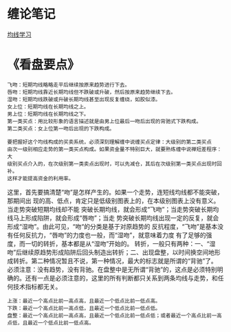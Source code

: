 # 缠论笔记

[均线学习](#1)

<h1 id="1">《看盘要点》</h1>

```
飞吻：短期均线略略走平后继续按原来趋势进行下去。
唇吻：短期均线靠近长期均线但不跌破或升破，然后按原来趋势继续下去。
湿吻：短期均线跌破或升破长期均线甚至出现反复缠绕，如胶似漆。
女上位：短期均线在长期均线之上。
男上位：短期均线在长期均线之下。
第一类买点：用比较形象的语言描述就是由男上位最后一吻后出现的背驰式下跌构成。
第二类买点：女上位第一吻后出现的下跌构成。

要把握好这个均线构成的买卖系统，必须深刻理解缠中说缠买点定律：大级别的第二类买点
由次一级别相应走势的第一类买点构成。如果资金量不特别巨大，就要熟练缠中说禅短差程序：大
级别买点介入的，在次级别第一类卖点出现时，可以先减仓，其后在次级别第一类买点出现时回补。
这样才能提高资金的利用率。
```

这里，首先要搞清楚“吻”是怎样产生的。如果一个走势，连短线均线都不能突破，那期间出
现的高、低点，肯定只是低级别图表上的，在本级别图表上没有意义。当走势突破短期均线却不能
突破长期均线，就会形成“飞吻”；当走势突破长期均线马上形成陷阱，就会形成“唇吻”；当走
势突破长期均线出现一定的反复，就会形成“湿吻”。由此可见，“吻“的分类是基于对原趋势的
反抗程度，“飞吻”是基本没有任何反抗力，“唇吻”的力度也一般，而“湿吻”，就意味着力度
有了足够的强度，而一切的转折，基本都是从“湿吻”开始的。
转折，一般只有两种：一、“湿吻”后继续原趋势形成陷阱后回头制造出转折；二、出现盘整，以时间换空间地形成转折。第二种情况暂且不说，第一种情况，最大的标志就是所谓的“背驰”了。
必须注意：没有趋势，没有背驰。在盘整中是无所谓“背驰”的，这点是必须特别明确的。还有一点是必须注意的，这里的所有判断都只关系到两条均线与走势，和任何技术指标都无关。

```
上涨：最近一个高点比前一高点高，且最近一个低点比前一低点高。
下跌：最近一个高点比前一高点低，且最近一个低点比前一低点低。
盘整：最近一个高点比前一高点高，且最近一个低点比前一低点低；或者最近一个高点比前一高点低，且最近一个低点比前一低点高。
```